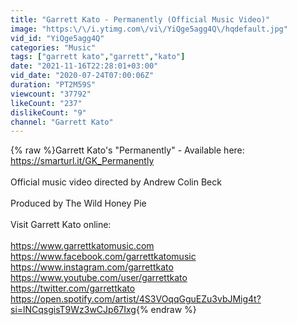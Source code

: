 ```yaml
---
title: "Garrett Kato - Permanently (Official Music Video)"
image: "https:\/\/i.ytimg.com\/vi\/YiQge5agg4Q\/hqdefault.jpg"
vid_id: "YiQge5agg4Q"
categories: "Music"
tags: ["garrett kato","garrett","kato"]
date: "2021-11-16T22:28:01+03:00"
vid_date: "2020-07-24T07:00:06Z"
duration: "PT2M59S"
viewcount: "37792"
likeCount: "237"
dislikeCount: "9"
channel: "Garrett Kato"
---
```

{% raw %}Garrett Kato's &quot;Permanently&quot; - Available here: <a rel="nofollow" target="blank" href="https://smarturl.it/GK_Permanently">https://smarturl.it/GK_Permanently</a> <br /><br />Official music video directed by Andrew Colin Beck <br /><br />Produced by The Wild Honey Pie<br /><br />Visit Garrett Kato online:<br /><br /><a rel="nofollow" target="blank" href="https://www.garrettkatomusic.com">https://www.garrettkatomusic.com</a><br /><a rel="nofollow" target="blank" href="https://www.facebook.com/garrettkatomusic">https://www.facebook.com/garrettkatomusic</a><br /><a rel="nofollow" target="blank" href="https://www.instagram.com/garrettkato">https://www.instagram.com/garrettkato</a><br /><a rel="nofollow" target="blank" href="https://www.youtube.com/user/garrettkato">https://www.youtube.com/user/garrettkato</a><br /><a rel="nofollow" target="blank" href="https://twitter.com/garrettkato">https://twitter.com/garrettkato</a><br /><a rel="nofollow" target="blank" href="https://open.spotify.com/artist/4S3VOqqGguEZu3vbJMig4t?si=lNCqsgisT9Wz3wCJp67Ixg">https://open.spotify.com/artist/4S3VOqqGguEZu3vbJMig4t?si=lNCqsgisT9Wz3wCJp67Ixg</a>{% endraw %}
